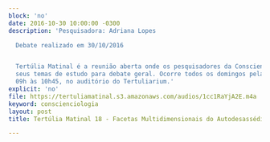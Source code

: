 ```yaml
---
block: 'no'
date: 2016-10-30 10:00:00 -0300
description: 'Pesquisadora: Adriana Lopes

  Debate realizado em 30/10/2016


  Tertúlia Matinal é a reunião aberta onde os pesquisadores da Conscienciologia apresentam
  seus temas de estudo para debate geral. Ocorre todos os domingos pela manhã, das
  09h às 10h45, no auditório do Tertuliarium.'
explicit: 'no'
file: https://tertuliamatinal.s3.amazonaws.com/audios/1cc1RaYjA2E.m4a
keyword: conscienciologia
layout: post
title: Tertúlia Matinal 18 - Facetas Multidimensionais do Autodesassédio

---
```

